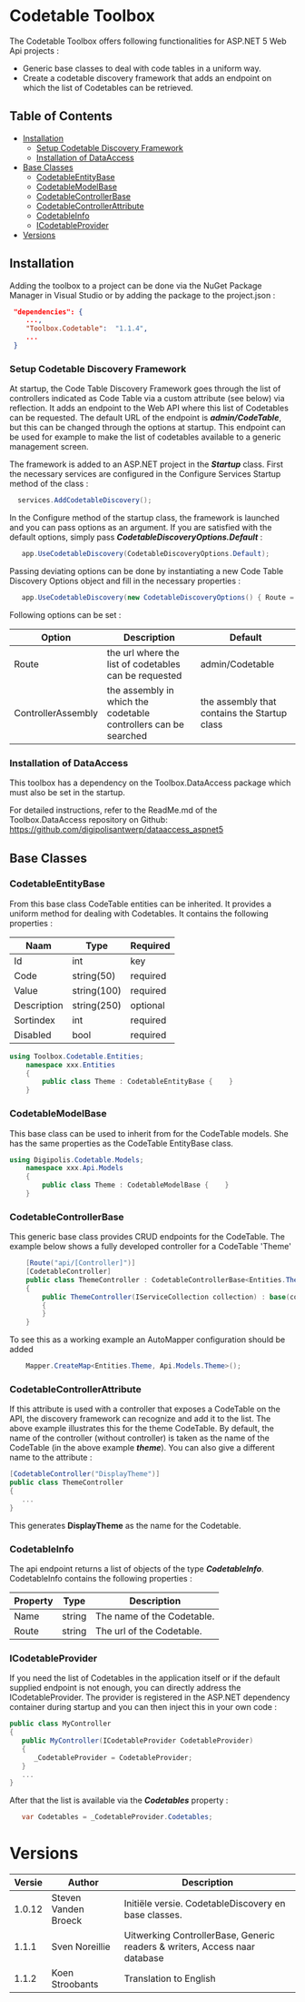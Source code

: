 # Codetable Toolbox

The Codetable Toolbox offers following functionalities for ASP.NET 5 Web Api projects :

- Generic base classes to deal with code tables in a uniform way.
- Create a codetable discovery framework that adds an endpoint on which the list of Codetables can be retrieved.

## Table of Contents

<!-- START doctoc generated TOC please keep comment here to allow auto update -->
<!-- DON'T EDIT THIS SECTION, INSTEAD RE-RUN doctoc TO UPDATE -->


  - [Installation](#installation)
    - [Setup Codetable Discovery Framework](#setup-codetable-discovery-framework)
    - [Installation of DataAccess](#installation-of-dataaccess)
  - [Base Classes](#base-classes)
    - [CodetableEntityBase](#codetableentitybase)
    - [CodetableModelBase](#codetablemodelbase)
    - [CodetableControllerBase](#codetablecontrollerbase)
    - [CodetableControllerAttribute](#codetablecontrollerattribute)
    - [CodetableInfo](#codetableinfo)
    - [ICodetableProvider](#icodetableprovider)
- [Versions](#versions)

<!-- END doctoc generated TOC please keep comment here to allow auto update -->

## Installation
Adding the toolbox to a project can be done via the NuGet Package Manager in Visual Studio or by adding the package to the project.json :

``` json
 "dependencies": {
    ...,
    "Toolbox.Codetable":  "1.1.4",
    ...
 }
```

### Setup Codetable Discovery Framework

At startup, the Code Table Discovery Framework goes through the list of controllers indicated as Code Table via a custom attribute (see below) via reflection. It adds an endpoint to the Web API where this list of Codetables can be requested. The default URL of the endpoint is **_admin/CodeTable_**, but this can be changed through the options at startup.
This endpoint can be used for example to make the list of codetables available to a generic management screen.

The framework is added to an ASP.NET project in the **_Startup_** class. First the necessary services are configured in the Configure Services Startup method of the class :

``` csharp
  services.AddCodetableDiscovery();
```

In the Configure method of the startup class, the framework is launched and you can pass options as an argument. If you are satisfied with the default options, simply pass **_CodetableDiscoveryOptions.Default_** :

``` csharp
   app.UseCodetableDiscovery(CodetableDiscoveryOptions.Default);
```

Passing deviating options can be done by instantiating a new Code Table Discovery Options object and fill in the necessary properties :

``` csharp
   app.UseCodetableDiscovery(new CodetableDiscoveryOptions() { Route = "api/myCodetables" });
```

Following options can be set :

Option              | Description                                                | Default
------------------ | ----------------------------------------------------------- | --------------------------------------
Route              | the url where the list of codetables can be requested | admin/Codetable
ControllerAssembly | the assembly in which the codetable controllers can be searched | the assembly that contains the Startup class  


### Installation of DataAccess
This toolbox has a dependency on the Toolbox.DataAccess package which must also be set in the startup.

For detailed instructions, refer to the ReadMe.md of the Toolbox.DataAccess repository on Github: https://github.com/digipolisantwerp/dataaccess_aspnet5


## Base Classes

### CodetableEntityBase

From this base class CodeTable entities can be inherited. It provides a uniform method for dealing with Codetables. It contains the following properties :

Naam         | Type        | Required
------------ | ----------- | ---------
Id           | int         | key
Code         | string(50)  | required  
Value       | string(100) | required
Description | string(250) | optional         
Sortindex   | int         | required  
Disabled     | bool        | required


``` csharp
using Toolbox.Codetable.Entities;
    namespace xxx.Entities
	{
	    public class Theme : CodetableEntityBase {    }
	}
```

### CodetableModelBase

This base class can be used to inherit from for the CodeTable models. She has the same properties as the CodeTable EntityBase class.


``` csharp
using Digipolis.Codetable.Models;
    namespace xxx.Api.Models
	{
	    public class Theme : CodetableModelBase {    }
	}
```

### CodetableControllerBase

This generic base class provides CRUD endpoints for the CodeTable. The example below shows a fully developed controller for a CodeTable 'Theme'

``` csharp
    [Route("api/[Controller]")]
    [CodetableController]
    public class ThemeController : CodetableControllerBase<Entities.Theme, Api.Models.Theme>
    {
        public ThemeController(IServiceCollection collection) : base(collection)
        {
        }
    }
```

To see this as a working example an AutoMapper configuration should be added
``` csharp
    Mapper.CreateMap<Entities.Theme, Api.Models.Theme>();
```

### CodetableControllerAttribute
If this attribute is used with a controller that exposes a CodeTable on the API, the discovery framework can recognize and add it to the list. The above example illustrates this for the theme CodeTable.
By default, the name of the controller (without controller) is taken as the name of the CodeTable (in the above example **_theme_**). You can also give a different name to the attribute :

``` csharp
[CodetableController("DisplayTheme")]
public class ThemeController
{
   ...
}
```
This generates **DisplayTheme** as the name for the Codetable.


### CodetableInfo
The api endpoint returns a list of objects of the type **_CodetableInfo_**. CodetableInfo contains the following properties :

Property | Type | Description
-------- | ------ | -------------------------
Name     | string | The name of the Codetable.
Route    | string | The url of the Codetable.


### ICodetableProvider
If you need the list of Codetables in the application itself or if the default supplied endpoint is not enough, you can directly address the ICodetableProvider. The provider is registered in the ASP.NET dependency container during startup and you can then inject this in your own code :

``` csharp
public class MyController
{
   public MyController(ICodetableProvider CodetableProvider)
   {
      _CodetableProvider = CodetableProvider;
   }
   ...
}
```
After that the list is available via the **_Codetables_** property :

``` csharp
   var Codetables = _CodetableProvider.Codetables;
```


# Versions

Versie | Author                                  | Description
------ | ----------------------------------------| --------------------------------------------------------------------------
1.0.12 | Steven Vanden Broeck                    | Initiële versie. CodetableDiscovery en base classes.
1.1.1  | Sven Noreillie				 | Uitwerking ControllerBase, Generic readers & writers, Access naar database
1.1.2  | Koen Stroobants				 | Translation to English

